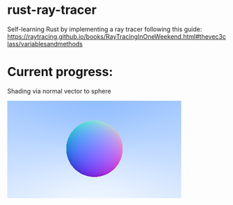 # rust-ray-tracer

Self-learning Rust by implementing a ray tracer following this guide: https://raytracing.github.io/books/RayTracingInOneWeekend.html#thevec3class/variablesandmethods

# Current progress:

Shading via normal vector to sphere

![Shading via normal vector to sphere](test.png)